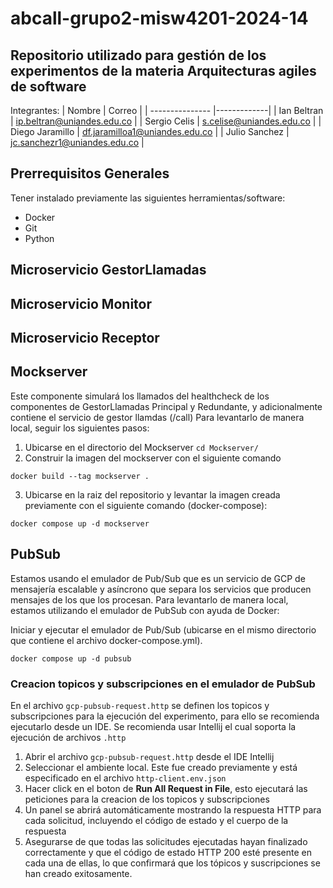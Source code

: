 # abcall-grupo2-misw4201-2024-14
## Repositorio utilizado para gestión de los experimentos de la materia Arquitecturas agiles de software

Integrantes:
| Nombre          | Correo |
| --------------- |-------------|
| Ian Beltran     | ip.beltran@uniandes.edu.co |
| Sergio Celis    | s.celise@uniandes.edu.co |
| Diego Jaramillo | df.jaramilloa1@uniandes.edu.co |
| Julio Sanchez   | jc.sanchezr1@uniandes.edu.co |

## Prerrequisitos Generales
Tener instalado previamente las siguientes herramientas/software:

- Docker
- Git
- Python

## Microservicio GestorLlamadas

## Microservicio Monitor

## Microservicio Receptor

## Mockserver
Este componente simulará los llamados del healthcheck de los componentes de GestorLlamadas Principal y Redundante, y adicionalmente contiene el servicio de gestor llamdas (/call)
Para levantarlo de manera local, seguir los siguientes pasos:

1. Ubicarse en el directorio del Mockserver `cd Mockserver/`
2. Construir la imagen del mockserver con el siguiente comando

`docker build --tag mockserver .`

3. Ubicarse en la raiz del repositorio y levantar la imagen creada previamente con el siguiente comando (docker-compose):

`docker compose up -d mockserver`

## PubSub
Estamos usando el emulador de Pub/Sub que es un servicio de GCP de mensajería escalable y asíncrono que separa los servicios que producen mensajes de los que los procesan.
Para levantarlo de manera local, estamos utilizando el emulador de PubSub con ayuda de Docker:

Iniciar y ejecutar el emulador de Pub/Sub (ubicarse en el mismo directorio que contiene el archivo docker-compose.yml).

`docker compose up -d pubsub`

### Creacion topicos y subscripciones en el emulador de PubSub

En el archivo `gcp-pubsub-request.http` se definen los topicos y subscripciones para la ejecución del experimento, para ello se recomienda ejecutarlo desde un IDE.
Se recomienda usar Intellij el cual soporta la ejecución de archivos `.http`

1. Abrir el archivo `gcp-pubsub-request.http` desde el IDE Intellij
2. Seleccionar el ambiente local. Este fue creado previamente y está especificado en el archivo `http-client.env.json`
3. Hacer click en el boton de **Run All Request in File**, esto ejecutará las peticiones para la creacion de los topicos y subscripciones
4. Un panel se abrirá automáticamente mostrando la respuesta HTTP para cada solicitud, incluyendo el código de estado y el cuerpo de la respuesta
5. Asegurarse de que todas las solicitudes ejecutadas hayan finalizado correctamente y que el código de estado HTTP 200 esté presente en cada una de ellas, lo que confirmará que los tópicos y suscripciones se han creado exitosamente.